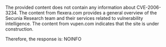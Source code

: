 The provided content does not contain any information about CVE-2006-3234. The content from flexera.com provides a general overview of the Secunia Research team and their services related to vulnerability intelligence. The content from vupen.com indicates that the site is under construction.

Therefore, the response is: NOINFO